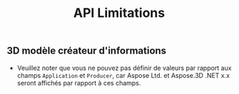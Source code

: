 ﻿---
title: API Limitations
type: docs
weight: 160
url: /fr/python-net/api-limitations/
description: Veuillez noter que vous ne pouvez pas définir les valeurs par rapport aux champs Application et Producteur, car Aspose Ltd. et Aspose.3D .NET x.x seront affichés par rapport à ces champs.
---
## **3D modèle créateur d'informations**
- Veuillez noter que vous ne pouvez pas définir de valeurs par rapport aux champs `Application` et `Producer`, car Aspose Ltd. et Aspose.3D .NET x.x seront affichés par rapport à ces champs.
